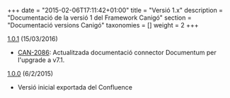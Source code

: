 +++
date        = "2015-02-06T17:11:42+01:00"
title       = "Versió 1.x"
description = "Documentació de la versió 1 del Framework Canigó"
section     = "Documentació versions Canigó"
taxonomies  = []
weight 		= 2
+++

[1.0.1](https://github.com/cs-canigo/docs.canigo1.cs-canigo.github.io/archive/1.0.1.zip) (15/03/2016)

- [CAN-2086](http://cstd.ctti.gencat.cat/jiracstd/browse/CAN-2086): Actualitzada documentació connector Documentum per l'upgrade a v7.1.

[1.0.0](https://github.com/cs-canigo/docs.canigo1.cs-canigo.github.io/archive/1.0.0.zip) (6/2/2015)

- Versió inicial exportada del Confluence

